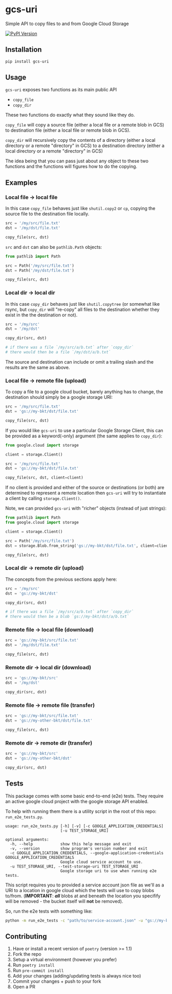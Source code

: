 # gcs-uri

Simple API to copy files to and from Google Cloud Storage

[![PyPI Version](https://img.shields.io/pypi/v/gcs-uri.svg)](https://pypi.org/project/gcs-uri/)

## Installation

```bash
pip install gcs-uri
```

## Usage

`gcs-uri` exposes two functions as its main public API

- `copy_file`
- `copy_dir`

These two functions do exactly what they sound like they do.

`copy_file` will copy a source file (either a local file or a remote blob in GCS) to destination file (either a local file or remote blob in GCS).

`copy_dir` will recursively copy the contents of a directory (either a local directory or a remote "directory" in GCS) to a destination directory (either a local directory or a remote "directory" in GCS)

The idea being that you can pass just about any object to these two functions and the functions will figures how to do the copying.

## Examples

### Local file -> local file

In this case `copy_file` behaves just like `shutil.copy2` or `cp`, copying the source file to the destination file locally.

```python
src = '/my/src/file.txt'
dst = '/my/dst/file.txt'

copy_file(src, dst)
```

`src` and `dst` can also be `pathlib.Path` objects:

```python
from pathlib import Path

src = Path('/my/src/file.txt')
dst = Path('/my/dst/file.txt')

copy_file(src, dst)
```

### Local dir -> local dir

In this case `copy_dir` behaves just like `shutil.copytree` (or somewhat like rsync, but `copy_dir` will "re-copy" all files to the destination whether they exist in the the destination or not).

```python
src = '/my/src'
dst = '/my/dst'

copy_dir(src, dst)

# if there was a file `/my/src/a/b.txt` after `copy_dir`
# there would then be a file `/my/dst/a/b.txt`
```

The source and destination can include or omit a trailing slash and the results are the same as above.

### Local file -> remote file (upload)

To copy a file to a google cloud bucket, barely anything has to change, the destination should simply be a google storage URI:

```python
src = '/my/src/file.txt'
dst = 'gs://my-bkt/dst/file.txt'

copy_file(src, dst)
```

If you would like `gcs-uri` to use a particular Google Storage Client, this can be provided as a keyword(-only) argument (the same applies to `copy_dir`):

```python
from google.cloud import storage

client = storage.Client()

src = '/my/src/file.txt'
dst = 'gs://my-bkt/dst/file.txt'

copy_file(src, dst, client=client)
```

If no client is provided and either of the source or destinations (or both) are determined to represent a remote location then `gcs-uri` will try to instantiate a client by calling `storage.Client()`.

Note, we can provided `gcs-uri` with "richer" objects (instead of just strings):

```python
from pathlib import Path
from google.cloud import storage

client = storage.Client()

src = Path('/my/src/file.txt')
dst = storage.Blob.from_string('gs://my-bkt/dst/file.txt', client=client)

copy_file(src, dst)
```

### Local dir -> remote dir (upload)

The concepts from the previous sections apply here:

```python
src = '/my/src'
dst = 'gs://my-bkt/dst'

copy_dir(src, dst)

# if there was a file `/my/src/a/b.txt` after `copy_dir`
# there would then be a blob `gs://my-bkt/dst/a/b.txt`
```

### Remote file -> local file (download)

```python
src = 'gs://my-bkt/src/file.txt'
dst = '/my/dst/file.txt'

copy_file(src, dst)
```

### Remote dir -> local dir (download)

```python
src = 'gs://my-bkt/src'
dst = '/my/dst'

copy_dir(src, dst)
```

### Remote file -> remote file (transfer)

```python
src = 'gs://my-bkt/src/file.txt'
dst = 'gs://my-other-bkt/dst/file.txt'

copy_file(src, dst)
```

### Remote dir -> remote dir (transfer)

```python
src = 'gs://my-bkt/src'
dst = 'gs://my-other-bkt/dst'

copy_dir(src, dst)
```

## Tests

This package comes with some basic end-to-end (e2e) tests. They require an active google cloud project with the google storage API enabled.

To help with running them there is a utility script in the root of this repo: `run_e2e_tests.py`.

```text
usage: run_e2e_tests.py [-h] [-v] [-c GOOGLE_APPLICATION_CREDENTIALS]
                        [-u TEST_STORAGE_URI]

optional arguments:
  -h, --help            show this help message and exit
  -v, --version         show program's version number and exit
  -c GOOGLE_APPLICATION_CREDENTIALS, --google-application-credentials GOOGLE_APPLICATION_CREDENTIALS
                        Google cloud service account to use.
  -u TEST_STORAGE_URI, --test-storage-uri TEST_STORAGE_URI
                        Google storage uri to use when running e2e tests.
```

This script requires you to provided a service account json file as we'll as a URI to a location in google cloud which the tests will use to copy blobs to/from. (**IMPORTANT**: **_all_** blobs at and beneath the location you specifify will be removed - the bucket itself will **not** be removed).

So, run the e2e tests with something like:

```bash
python -m run_e2e_tests -c "path/to/service-account.json" -u "gs://my-bkt/gcs-uri-tests"
```

## Contributing

1. Have or install a recent version of `poetry` (version >= 1.1)
1. Fork the repo
1. Setup a virtual environment (however you prefer)
1. Run `poetry install`
1. Run `pre-commit install`
1. Add your changes (adding/updating tests is always nice too)
1. Commit your changes + push to your fork
1. Open a PR
